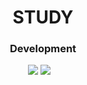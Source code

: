 # <div align="center"> STUDY </div>
<h3 align="center"> Development </h3>
<div align="center">
  <img src="https://img.shields.io/badge/Unreal%20Engine-0E1128.svg?style=for-the-badge&logo=Unreal-Engine&logoColor=white" />
  <img src="https://img.shields.io/badge/Blender-E87D0D.svg?style=for-the-badge&logo=Blender&logoColor=white" />
  <img src="" />
  <img src="" />
  <img src="" />
</div>
